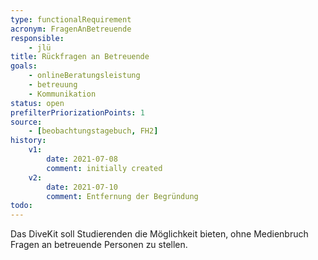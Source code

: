 ```yaml
---
type: functionalRequirement
acronym: FragenAnBetreuende
responsible: 
    - jlü
title: Rückfragen an Betreuende
goals: 
    - onlineBeratungsleistung
    - betreuung
    - Kommunikation
status: open
prefilterPriorizationPoints: 1
source:
    - [beobachtungstagebuch, FH2]
history:
    v1:
        date: 2021-07-08
        comment: initially created
    v2:
        date: 2021-07-10
        comment: Entfernung der Begründung
todo: 
---
```



Das DiveKit soll Studierenden die Möglichkeit bieten, ohne Medienbruch Fragen an betreuende Personen zu stellen.

